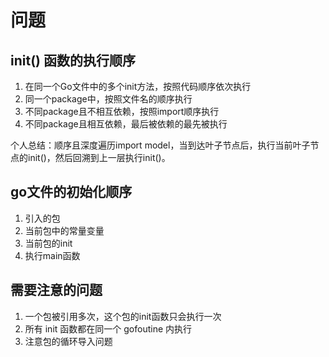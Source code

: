 # 问题


## init() 函数的执行顺序

1. 在同一个Go文件中的多个init方法，按照代码顺序依次执行
2. 同一个package中，按照文件名的顺序执行
3. 不同package且不相互依赖，按照import顺序执行
4. 不同package且相互依赖，最后被依赖的最先被执行


个人总结：顺序且深度遍历import model，当到达叶子节点后，执行当前叶子节点的init()，然后回溯到上一层执行init()。

## go文件的初始化顺序

1. 引入的包
2. 当前包中的常量变量
3. 当前包的init
4. 执行main函数


## 需要注意的问题

1. 一个包被引用多次，这个包的init函数只会执行一次
2. 所有 init 函数都在同一个 gofoutine 内执行
3. 注意包的循环导入问题
